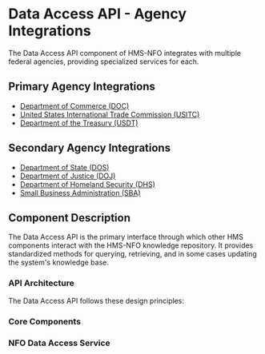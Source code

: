 # Data Access API - Agency Integrations

The Data Access API component of HMS-NFO integrates with multiple federal agencies, providing specialized services for each.

## Primary Agency Integrations

- [Department of Commerce (DOC)](../DOC/index.md)
- [United States International Trade Commission (USITC)](../USITC/index.md)
- [Department of the Treasury (USDT)](../USDT/index.md)

## Secondary Agency Integrations

- [Department of State (DOS)](../DOS/index.md)
- [Department of Justice (DOJ)](../DOJ/index.md)
- [Department of Homeland Security (DHS)](../DHS/index.md)
- [Small Business Administration (SBA)](../SBA/index.md)

## Component Description

The Data Access API is the primary interface through which other HMS components interact with the HMS-NFO knowledge repository. It provides standardized methods for querying, retrieving, and in some cases updating the system's knowledge base.

### API Architecture

The Data Access API follows these design principles:

### Core Components

### NFO Data Access Service

